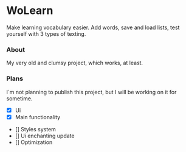 # WoLearn
Make learning vocabulary easier. Add words, save and load lists, test yourself with 3 types of texting.

### About
My very old and clumsy project, which works, at least.

### Plans
I`m not planning to publish this project, but I will be working on it for sometime.
- [x] Ui
- [x] Main functionality
- [] Styles system
- [] Ui enchanting update
- [] Optimization

